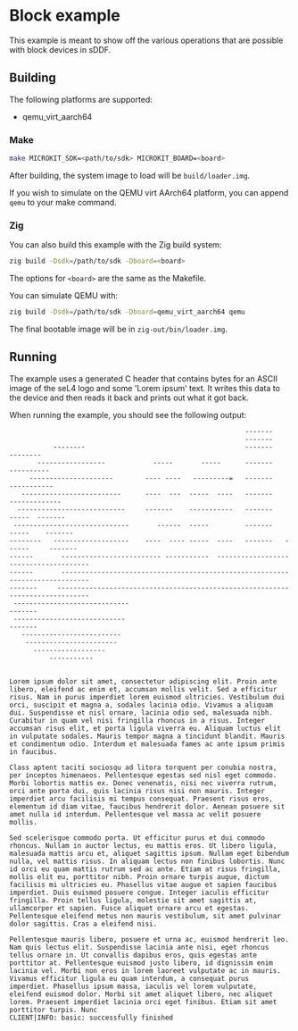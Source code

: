 <!--
   Copyright 2022, UNSW
   SPDX-License-Identifier: CC-BY-SA-4.0
-->
# Block example

This example is meant to show off the various operations that are possible
with block devices in sDDF.

## Building

The following platforms are supported:
* qemu_virt_aarch64

### Make

```sh
make MICROKIT_SDK=<path/to/sdk> MICROKIT_BOARD=<board>
```

After building, the system image to load will be `build/loader.img`.

If you wish to simulate on the QEMU virt AArch64 platform, you can append `qemu` to your make command.

### Zig

You can also build this example with the Zig build system:
```sh
zig build -Dsdk=/path/to/sdk -Dboard=<board>
```

The options for `<board>` are the same as the Makefile.

You can simulate QEMU with:
```sh
zig build -Dsdk=/path/to/sdk -Dboard=qemu_virt_aarch64 qemu
```

The final bootable image will be in `zig-out/bin/loader.img`.

## Running

The example uses a generated C header that contains bytes for an ASCII
image of the seL4 logo and some 'Lorem ipsum' text. It writes this data
to the device and then reads it back and prints out what it got back.

When running the example, you should see the following output:
```
                                                           -------
                                                           -------
           --------                                        -------             --------
       -----------------            -----       -----      -------           ----------
     ---------------------        ---- ----   ---------=   -------          -----------
   -------------------------      ----  ---  -----  ----   -------        -------------
  ---------------------------     -------    -----------   -------       -----  -------
 -----------------------------       ------  -----         -------     -----    -------
--------   -------------------    ----  ---- -----  ----   -------   ------     -------
------       ------------------------- -----------  --------------------------------------
------       -----------------------------------------------------------------------------
-------     ------------------------------------------------------------------------------
 -----------------------------                                                  -------
 ----------------------------                                                   -------
   -------------------------
    -----------------------
      ------------------
          -----------


Lorem ipsum dolor sit amet, consectetur adipiscing elit. Proin ante libero, eleifend ac enim et, accumsan mollis velit. Sed a efficitur risus. Nam in purus imperdiet lorem euismod ultricies. Vestibulum dui orci, suscipit et magna a, sodales lacinia odio. Vivamus a aliquam dui. Suspendisse et nisl ornare, lacinia odio sed, malesuada nibh. Curabitur in quam vel nisi fringilla rhoncus in a risus. Integer accumsan risus elit, et porta ligula viverra eu. Aliquam luctus elit in vulputate sodales. Mauris tempor magna a tincidunt blandit. Mauris et condimentum odio. Interdum et malesuada fames ac ante ipsum primis in faucibus.

Class aptent taciti sociosqu ad litora torquent per conubia nostra, per inceptos himenaeos. Pellentesque egestas sed nisl eget commodo. Morbi lobortis mattis ex. Donec venenatis, nisi nec viverra rutrum, orci ante porta dui, quis lacinia risus nisi non mauris. Integer imperdiet arcu facilisis mi tempus consequat. Praesent risus eros, elementum id diam vitae, faucibus hendrerit dolor. Aenean posuere sit amet nulla id interdum. Pellentesque vel massa ac velit posuere mollis.

Sed scelerisque commodo porta. Ut efficitur purus et dui commodo rhoncus. Nullam in auctor lectus, eu mattis eros. Ut libero ligula, malesuada mattis arcu et, aliquet sagittis ipsum. Nullam eget bibendum nulla, vel mattis risus. In aliquam lectus non finibus lobortis. Nunc id orci eu quam mattis rutrum sed ac ante. Etiam at risus fringilla, mollis elit eu, porttitor nibh. Proin ornare turpis augue, dictum facilisis mi ultricies eu. Phasellus vitae augue et sapien faucibus imperdiet. Duis euismod posuere congue. Integer iaculis efficitur fringilla. Proin tellus ligula, molestie sit amet sagittis at, ullamcorper et sapien. Fusce aliquet ornare arcu et egestas. Pellentesque eleifend metus non mauris vestibulum, sit amet pulvinar dolor sagittis. Cras a eleifend nisi.

Pellentesque mauris libero, posuere et urna ac, euismod hendrerit leo. Nam quis lectus elit. Suspendisse lacinia ante nisi, eget rhoncus tellus ornare in. Ut convallis dapibus eros, quis egestas ante porttitor at. Pellentesque euismod justo libero, id dignissim enim lacinia vel. Morbi non eros in lorem laoreet vulputate ac in mauris. Vivamus efficitur ligula eu quam interdum, a consequat purus imperdiet. Phasellus ipsum massa, iaculis vel lorem vulputate, eleifend euismod dolor. Morbi sit amet aliquet libero, nec aliquet lorem. Praesent imperdiet lacinia orci eget finibus. Etiam sit amet porttitor turpis. Nunc
CLIENT|INFO: basic: successfully finished
```
